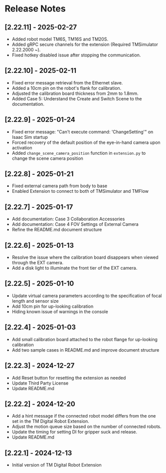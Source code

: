 # Release Notes

## [2.22.11] - 2025-02-27

-   Added robot model TM6S, TM16S and TM20S.
-   Added gRPC secure channels for the extension (Required TMSimulator 2.22.2000 ~).
-   Fixed hotkey disabled issue after stopping the communication.

## [2.22.10] - 2025-02-11

-   Fixed error message retrieval from the Ethernet slave.
-   Added a 10cm pin on the robot's flank for calibration.
-   Adjusted the calibration board thickness from 2mm to 1.8mm.
-   Added Case 5: Understand the Create and Switch Scene to the documentation.

## [2.22.9] - 2025-01-24

-   Fixed error message: "Can't execute command: 'ChangeSetting'" on Isaac Sim startup
-   Forced recovery of the default position of the eye-in-hand camera upon activation
-   Added `change_scene_camera_position` function in `extension.py` to change the scene camera position

## [2.22.8] - 2025-01-21

-   Fixed external camera path from body to base
-   Enabled Extension to connect to both of TMSimulator and TMFlow

## [2.22.7] - 2025-01-17

-   Add documentation: Case 3 Collaboration Accessories
-   Add documentation: Case 4 FOV Settings of External Camera
-   Refine the README.md document structure

## [2.22.6] - 2025-01-13

-   Resolve the issue where the calibration board disappears when viewed through the EXT camera.
-   Add a disk light to illuminate the front tier of the EXT camera.

## [2.22.5] - 2025-01-10

-   Update virtual camera parameters according to the specification of focal length and sensor size
-   Add 10cm pin for up-looking calibration
-   Hiding known issue of warnings in the console

## [2.22.4] - 2025-01-03

-   Add small calibration board attached to the robot flange for up-looking calibration
-   Add two sample cases in README.md and improve document structure

## [2.22.3] - 2024-12-27

-   Add Reset button for resetting the extension as needed
-   Update Third Party License
-   Update README.md

## [2.22.2] - 2024-12-20

-   Add a hint message if the connected robot model differs from the one set in the TM Digital Robot Extension.
-   Adjust the motion queue size based on the number of connected robots.
-   Update the timing for setting DI for gripper suck and release.
-   Update README.md

## [2.22.1] - 2024-12-13

-   Initial version of TM Digital Robot Extension
